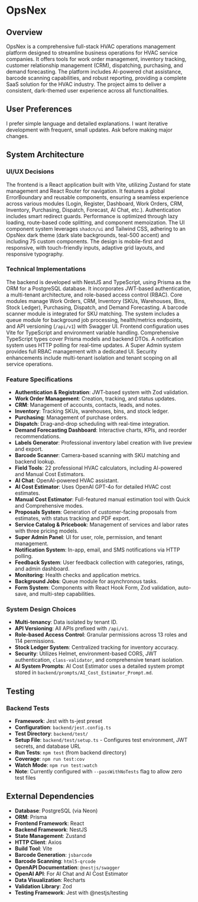 # OpsNex

## Overview
OpsNex is a comprehensive full-stack HVAC operations management platform designed to streamline business operations for HVAC service companies. It offers tools for work order management, inventory tracking, customer relationship management (CRM), dispatching, purchasing, and demand forecasting. The platform includes AI-powered chat assistance, barcode scanning capabilities, and robust reporting, providing a complete SaaS solution for the HVAC industry. The project aims to deliver a consistent, dark-themed user experience across all functionalities.

## User Preferences
I prefer simple language and detailed explanations. I want iterative development with frequent, small updates. Ask before making major changes.

## System Architecture

### UI/UX Decisions
The frontend is a React application built with Vite, utilizing Zustand for state management and React Router for navigation. It features a global ErrorBoundary and reusable components, ensuring a seamless experience across various modules (Login, Register, Dashboard, Work Orders, CRM, Inventory, Purchasing, Dispatch, Forecast, AI Chat, etc.). Authentication includes smart redirect guards. Performance is optimized through lazy loading, route-based code splitting, and component memoization. The UI component system leverages `shadcn/ui` and Tailwind CSS, adhering to an OpsNex dark theme (dark slate backgrounds, teal-500 accent) and including 75 custom components. The design is mobile-first and responsive, with touch-friendly inputs, adaptive grid layouts, and responsive typography.

### Technical Implementations
The backend is developed with NestJS and TypeScript, using Prisma as the ORM for a PostgreSQL database. It incorporates JWT-based authentication, a multi-tenant architecture, and role-based access control (RBAC). Core modules manage Work Orders, CRM, Inventory (SKUs, Warehouses, Bins, Stock Ledger), Purchasing, Dispatch, and Demand Forecasting. A barcode scanner module is integrated for SKU matching. The system includes a queue module for background job processing, health/metrics endpoints, and API versioning (`/api/v1`) with Swagger UI. Frontend configuration uses Vite for TypeScript and environment variable handling. Comprehensive TypeScript types cover Prisma models and backend DTOs. A notification system uses HTTP polling for real-time updates. A Super Admin system provides full RBAC management with a dedicated UI. Security enhancements include multi-tenant isolation and tenant scoping on all service operations.

### Feature Specifications
- **Authentication & Registration**: JWT-based system with Zod validation.
- **Work Order Management**: Creation, tracking, and status updates.
- **CRM**: Management of accounts, contacts, leads, and notes.
- **Inventory**: Tracking SKUs, warehouses, bins, and stock ledger.
- **Purchasing**: Management of purchase orders.
- **Dispatch**: Drag-and-drop scheduling with real-time integration.
- **Demand Forecasting Dashboard**: Interactive charts, KPIs, and reorder recommendations.
- **Labels Generator**: Professional inventory label creation with live preview and export.
- **Barcode Scanner**: Camera-based scanning with SKU matching and backend lookup.
- **Field Tools**: 22 professional HVAC calculators, including AI-powered and Manual Cost Estimators.
- **AI Chat**: OpenAI-powered HVAC assistant.
- **AI Cost Estimator**: Uses OpenAI GPT-4o for detailed HVAC cost estimates.
- **Manual Cost Estimator**: Full-featured manual estimation tool with Quick and Comprehensive modes.
- **Proposals System**: Generation of customer-facing proposals from estimates, with status tracking and PDF export.
- **Service Catalog & Pricebook**: Management of services and labor rates with three pricing models.
- **Super Admin Panel**: UI for user, role, permission, and tenant management.
- **Notification System**: In-app, email, and SMS notifications via HTTP polling.
- **Feedback System**: User feedback collection with categories, ratings, and admin dashboard.
- **Monitoring**: Health checks and application metrics.
- **Background Jobs**: Queue module for asynchronous tasks.
- **Form System**: Components with React Hook Form, Zod validation, auto-save, and multi-step capabilities.

### System Design Choices
- **Multi-tenancy**: Data isolated by tenant ID.
- **API Versioning**: All APIs prefixed with `/api/v1`.
- **Role-based Access Control**: Granular permissions across 13 roles and 114 permissions.
- **Stock Ledger System**: Centralized tracking for inventory accuracy.
- **Security**: Utilizes Helmet, environment-based CORS, JWT authentication, `class-validator`, and comprehensive tenant isolation.
- **AI System Prompts**: AI Cost Estimator uses a detailed system prompt stored in `backend/prompts/AI_Cost_Estimator_Prompt.md`.

## Testing

### Backend Tests
- **Framework**: Jest with ts-jest preset
- **Configuration**: `backend/jest.config.ts`
- **Test Directory**: `backend/test/`
- **Setup File**: `backend/test/setup.ts` - Configures test environment, JWT secrets, and database URL
- **Run Tests**: `npm test` (from backend directory)
- **Coverage**: `npm run test:cov`
- **Watch Mode**: `npm run test:watch`
- **Note**: Currently configured with `--passWithNoTests` flag to allow zero test files

## External Dependencies

- **Database**: PostgreSQL (via Neon)
- **ORM**: Prisma
- **Frontend Framework**: React
- **Backend Framework**: NestJS
- **State Management**: Zustand
- **HTTP Client**: Axios
- **Build Tool**: Vite
- **Barcode Generation**: `jsbarcode`
- **Barcode Scanning**: `html5-qrcode`
- **OpenAPI Documentation**: `@nestjs/swagger`
- **OpenAI API**: For AI Chat and AI Cost Estimator
- **Data Visualization**: Recharts
- **Validation Library**: Zod
- **Testing Framework**: Jest with @nestjs/testing
